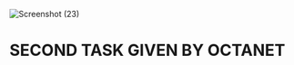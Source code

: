 ![Screenshot (23)](https://github.com/Shivani7667/SECOND_TASK1/assets/138599058/7d4d393e-276c-41d1-902f-e6404938480d)
# SECOND TASK GIVEN BY OCTANET
